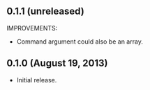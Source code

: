 ## 0.1.1 (unreleased)

IMPROVEMENTS:

  - Command argument could also be an array.

## 0.1.0 (August 19, 2013)

  - Initial release.
